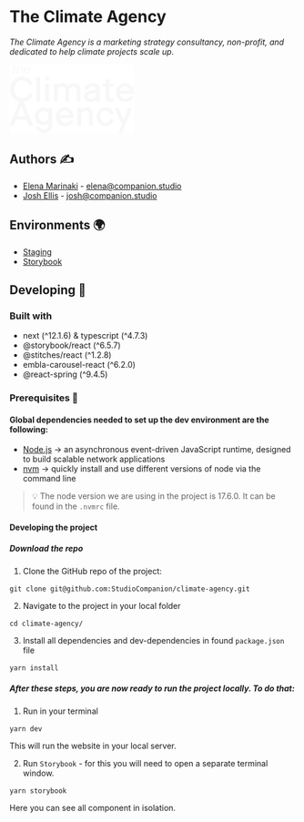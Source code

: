 # The Climate Agency

_The Climate Agency is a marketing strategy consultancy, non-profit, and dedicated to help climate projects scale up._

<img src='/public/images/logos/CA.svg'/><br>

## Authors ✍️

- [Elena Marinaki](https://github.com/elenamarinaki) - elena@companion.studio
- [Josh Ellis](https://github.com/joshuaellis) - josh@companion.studio

## Environments 🌍

- [Staging](https://climate-agency.vercel.app/)
- [Storybook](https://62a9ead63eb1d915663b00fe-gtcsoqabeh.chromatic.com/?path=/story/blocks-netzero-block--default)

## Developing 🧱

### Built with

- next (^12.1.6) & typescript (^4.7.3)
- @storybook/react (^6.5.7)
- @stitches/react (^1.2.8)
- embla-carousel-react (^6.2.0)
- @react-spring (^9.4.5)

### Prerequisites 📝

#### Global dependencies needed to set up the dev environment are the following:

- [Node.js](https://nodejs.org/en/) -> an asynchronous event-driven JavaScript runtime, designed to build scalable network applications
- [nvm](https://github.com/nvm-sh/nvm) -> quickly install and use different versions of node via the command line

> 💡 The node version we are using in the project is 17.6.0. It can be found in the <code>.nvmrc</code> file.

#### Developing the project

##### Download the repo

1. Clone the GitHub repo of the project:

```
git clone git@github.com:StudioCompanion/climate-agency.git
```

2. Navigate to the project in your local folder

```
cd climate-agency/
```

3. Install all dependencies and dev-dependencies in found `package.json` file

```
yarn install
```

##### After these steps, you are now ready to run the project locally. To do that:

1. Run in your terminal

```
yarn dev
```

This will run the website in your local server.

2. Run `Storybook` - for this you will need to open a separate terminal window.

```
yarn storybook
```

Here you can see all component in isolation.
